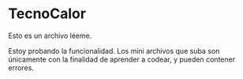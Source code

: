 # TecnoCalor
Esto es un archivo léeme.

Estoy probando la funcionalidad.
Los mini archivos que suba son únicamente con la finalidad de aprender a codear, y pueden contener errores.
